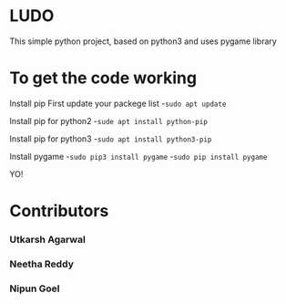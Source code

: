 # LUDO

This simple python project, based on python3 and uses pygame library


# To get the code working 

Install pip
First update your packege list
-`sudo apt update`

Install pip for python2
-`sude apt install python-pip`

Install pip for python3
-`sudo apt install python3-pip`

Install pygame
-`sudo pip3 install pygame`
-`sudo pip install pygame`

YO!

# Contributors 
### Utkarsh Agarwal
### Neetha Reddy
### Nipun Goel
